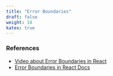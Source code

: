 ```yaml
---
title: "Error Boundaries"
draft: false
weight: 18
katex: true
---
```


### References
- [Video about Error Boundaries in React](https://www.youtube.com/watch?v=DNYXgtZBRPE&list=PLC3y8-rFHvwgg3vaYJgHGnModB54rxOk3&index=32)
- [Error Boundaries in React Docs](https://reactjs.org/docs/error-boundaries.html)
